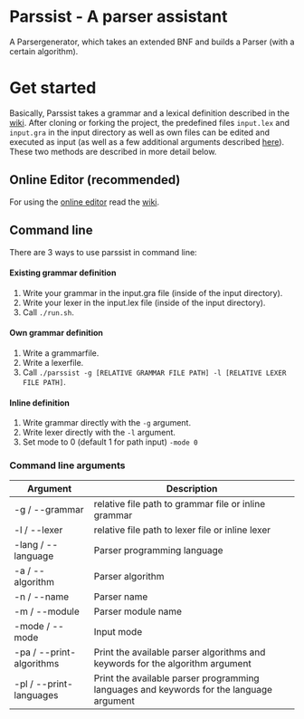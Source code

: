 # Parssist - A parser assistant
A Parsergenerator, which takes an extended BNF and builds a Parser (with a certain algorithm).

# Get started
Basically, Parssist takes a grammar and a lexical definition described in the [wiki](https://github.com/avatarluca/parssist/wiki). After cloning or forking the project, the predefined files `input.lex` and `input.gra` in the input directory as well as own files can be edited and executed as input (as well as a few additional arguments described [here](#command-line-arguments)). These two methods are described in more detail below.

## Online Editor (recommended)
For using the [online editor](https://www.parsergenerator.valenzelektron.com/web/parssist.html) read the [wiki](https://github.com/avatarluca/parssist/wiki).

## Command line
There are 3 ways to use parssist in command line:
#### Existing grammar definition
1. Write your grammar in the input.gra file (inside of the input directory).
2. Write your lexer in the input.lex file (inside of the input directory).
3. Call ```./run.sh```.
#### Own grammar definition
1. Write a grammarfile.
2. Write a lexerfile.
3. Call ```./parssist -g [RELATIVE GRAMMAR FILE PATH] -l [RELATIVE LEXER FILE PATH]```.
#### Inline definition
1. Write grammar directly with the `-g` argument.
2. Write lexer directly with the `-l` argument.
3. Set mode to 0 (default 1 for path input) `-mode 0`

### Command line arguments
Argument       | Description
---------------|--------------------------------------------------------
-g / --grammar | relative file path to grammar file or inline grammar
-l / --lexer | relative file path to lexer file or inline lexer
-lang / --language | Parser programming language
-a / --algorithm | Parser algorithm
-n / --name | Parser name
-m / --module | Parser module name
-mode / --mode | Input mode
-pa / --print-algorithms | Print the available parser algorithms and keywords for the algorithm argument
-pl / --print-languages | Print the available parser programming languages and keywords for the language argument

